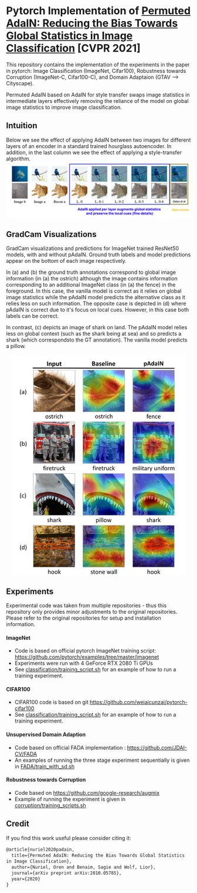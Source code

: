# Pytorch Implementation of [Permuted AdaIN: Reducing the Bias Towards Global Statistics in Image Classification](https://arxiv.org/abs/2010.05785) [CVPR 2021]

This repository contains the implementation of the experiments in the paper in pytorch: Image Classification (ImageNet, Cifar100), Robustness towards Corruption (ImageNet-C, Cifar100-C), and Domain Adaptaion (GTAV --> Cityscape).

Permuted AdaIN based on AdaIN for style transfer swaps image statistics in intermediate layers effectively removing the reliance of the model on global image statistics to improve image classification. 

## Intuition
Below we see the effect of applying AdaIN between two images for different layers of an encoder in a standard trained hourglass autoencoder. In addition, in the last column we see the effect of applying a style-transfer algorithm.
![Autoencoder](./figs/autoencoder.png)

## GradCam Visualizations
GradCam visualizations and predictions for ImageNet trained ResNet50 models, with and without pAdaIN. Ground truth labels and model predictions appear on the bottom of each image respectively. 

In (a) and (b) the ground truth annotations correspond to global image information (in (a) the ostrich) although the image contains information corresponding to an additional ImageNet class (in (a) the fence) in the foreground. In this case, the vanilla model is correct as it relies on global image statistics while the pAdaIN model predicts the alternative class as it relies less on such information. The opposite case is depicted in (d) where pAdaIN is correct due to it's focus on local cues. However, in this case both labels can be correct.

In contrast, (c) depicts an image of shark on land. The pAdaIN model relies less on global context (such as the shark being at sea) and so predicts a shark (which correspondsto the GT annotation). The vanilla model predicts a pillow.

<p align="center">
   <img src="./figs/padain_gradcam.svg" height="600" alt="gradcam">
</p> 

## Experiments

Experimental code was taken from multiple repositories - thus this repository only provides minor adjustments to the original repositories.
Please refer to the original repositories for setup and installation information.

#### ImageNet
   - Code is based on official pytorch ImageNet training script: https://github.com/pytorch/examples/tree/master/imagenet
   - Experiments were run with 4 GeForce RTX 2080 Ti GPUs
   - See [classification/training_script.sh](https://github.com/onuriel/PermutedAdaIN/blob/main/classification/training_scripts.sh) for an example of how to run a training experiment.
   
#### CIFAR100
 - CIFAR100 code is based on git https://github.com/weiaicunzai/pytorch-cifar100
 - See [classification/training_script.sh](https://github.com/onuriel/PermutedAdaIN/blob/main/classification/training_scripts.sh) for an example of how to run a training experiment.

#### Unsupervised Domain Adaption
 - Code based on official FADA implementation : https://github.com/JDAI-CV/FADA
 - An examples of running the three stage experiment sequentially is given in [FADA/train_with_sd.sh](https://github.com/onuriel/PermutedAdaIN/blob/main/FADA/train_with_sd.sh)

#### Robustness towards Corruption
 - Code based on https://github.com/google-research/augmix
 - Example of running the experiment is given in [corruption/training_scripts.sh](https://github.com/onuriel/PermutedAdaIN/blob/main/corruption/training_scripts.sh)
 
## Credit
If you find this work useful please consider citing it:
```
@article{nuriel2020padain,
  title={Permuted AdaIN: Reducing the Bias Towards Global Statistics in Image Classification},
  author={Nuriel, Oren and Benaim, Sagie and Wolf, Lior},
  journal={arXiv preprint arXiv:2010.05785},
  year={2020}
}
```
